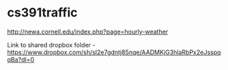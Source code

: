 # cs391traffic

http://newa.cornell.edu/index.php?page=hourly-weather


Link to shared dropbox folder - https://www.dropbox.com/sh/sl2e7gdntj85nqe/AADMKjG3hlaRbPx2eJsspqqBa?dl=0
